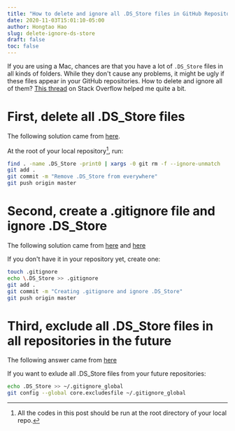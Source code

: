 ```yaml
---
title: "How to delete and ignore all .DS_Store files in GitHub Repositories"
date: 2020-11-03T15:01:10-05:00
author: Hongtao Hao
slug: delete-ignore-ds-store
draft: false
toc: false
---
```

If you are using a Mac, chances are that you have a lot of `.DS_Store` files in all kinds of folders. While they don't cause any problems, it might be ugly if these files appear in your GitHub repositories. How to delete and ignore all of them? [This thread](https://stackoverflow.com/questions/18393498/gitignore-all-the-ds-store-files-in-every-folder-and-subfolder) on Stack Overflow helped me quite a bit. 

# First, delete all .DS_Store files

The following solution came from [here](https://stackoverflow.com/a/38797342).

At the root of your local repository[^1], run:

```bash
find . -name .DS_Store -print0 | xargs -0 git rm -f --ignore-unmatch
git add .
git commit -m "Remove .DS_Store from everywhere"
git push origin master
```
# Second, create a .gitignore file and ignore .DS_Store

The following solution came from [here](https://docs.github.com/en/free-pro-team@latest/github/using-git/ignoring-files#configuring-ignored-files-for-a-single-repository) and [here](https://stackoverflow.com/a/54715555)

If you don't have it in your repository yet, create one:

```bash
touch .gitignore
echo \.DS_Store >> .gitignore
git add .
git commit -m "Creating .gitignore and ignore .DS_Store"
git push origin master
```
# Third, exclude all .DS_Store files in all repositories in the future

The following answer came from [here](https://stackoverflow.com/a/19299889)

If you want to exlude all .DS_Store files from your future repositories:

```bash
echo .DS_Store >> ~/.gitignore_global
git config --global core.excludesfile ~/.gitignore_global
```

[^1]: All the codes in this post should be run at the root directory of your local repo. 